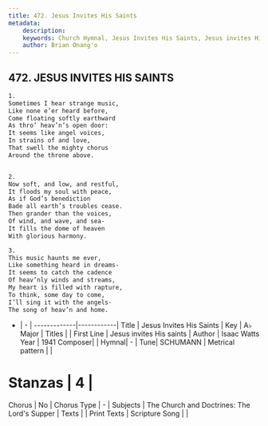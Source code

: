 ```yaml
---
title: 472. Jesus Invites His Saints
metadata:
    description: 
    keywords: Church Hymnal, Jesus Invites His Saints, Jesus invites His saints, 
    author: Brian Onang'o
---
```



## 472. JESUS INVITES HIS SAINTS

```txt
1.
Sometimes I hear strange music,
Like none e’er heard before,
Come floating softly earthward
As thro’ heav’n’s open door:
It seems like angel voices,
In strains of and love,
That swell the mighty chorus
Around the throne above.


2.
Now soft, and low, and restful,
It floods my soul with peace,
As if God’s benediction
Bade all earth’s troubles cease.
Then grander than the voices,
Of wind, and wave, and sea-
It fills the dome of heaven
With glorious harmony.

3.
This music haunts me ever,
Like something heard in dreams-
It seems to catch the cadence
Of heav’nly winds and streams,
My heart is filled with rapture,
To think, some day to come,
I’ll sing it with the angels-
The song of heav’n and home.
```

- |   -  |
-------------|------------|
Title | Jesus Invites His Saints |
Key | A♭ Major |
Titles |  |
First Line | Jesus invites His saints |
Author | Isaac Watts
Year | 1941
Composer|  |
Hymnal|  - |
Tune| SCHUMANN |
Metrical pattern | |
# Stanzas | 4 |
Chorus | No |
Chorus Type | - |
Subjects | The Church and Doctrines: The Lord's Supper |
Texts |  |
Print Texts | 
Scripture Song |  |
  

